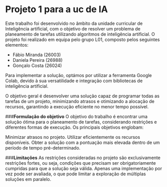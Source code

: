 
# Projeto 1 para a  uc de IA 
Este trabalho foi desenvolvido no âmbito da unidade curricular de Inteligência artificial, com o objetivo de resolver um problema de planeamento de tarefas utilizando algoritmos de inteligência artificial.
O projeto foi realizado em equipa pelo grupo L01, composto pelos seguintes elementos:

*   Fábio Miranda    (26003)
*   Daniela Pereira    (26988)
*   Gonçalo Costa    (26024)

Para implementar a solução, optámos por utilizar a ferramenta Google Colab, devido à sua versatilidade e integração com bibliotecas de inteligência artificial.

O objetivo geral é desenvolver uma solução capaz de programar todas as tarefas de um projeto, minimizando atrasos e otimizando a alocação de recursos, garantindo a execução eficiente no menor tempo possível.

###**Formulação do objetivo**
O objetivo do trabalho é encontrar uma solução ótima para o planeamento de tarefas, considerando restrições e diferentes formas de execução. Os principais objetivos englobam:

Minimizar atrasos no projeto.
Utilizar eficientemente os recursos disponíveis.
Obter a solução com a pontuação mais elevada dentro de um período de tempo pré-determinado.

###**Limitações**
As restrições consideradas no projeto são exclusivamente restrições fortes, ou seja, condições que precisam ser obrigatoriamente cumpridas para que a solução seja válida.
Apenas uma implementação por vez pode ser avaliada, o que pode limitar a exploração de múltiplas soluções em paralelo.
